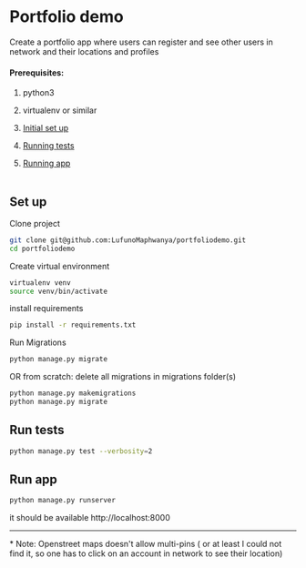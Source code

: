 #  Portfolio demo
Create a portfolio app where users can register and see other users in network and their locations and profiles
<br>

#### Prerequisites:
1. python3<br />
1. virtualenv or similar<br />


1. [Initial set up](#set-up)<br>
2. [Running tests](#run-tests)<br>
3. [Running app](#run-app)<br><br>

## Set up
Clone project

```bash
git clone git@github.com:LufunoMaphwanya/portfoliodemo.git
cd portfoliodemo
```

Create virtual environment 
```bash
virtualenv venv
source venv/bin/activate
```


install requirements
```bash
pip install -r requirements.txt
```


Run Migrations
```bash
python manage.py migrate
```

OR from scratch: delete all migrations in migrations folder(s)
```bash
python manage.py makemigrations
python manage.py migrate
```



## Run tests

```bash
python manage.py test --verbosity=2
```


## Run app

```bash
python manage.py runserver
```

it should be available http://localhost:8000


<hr />
* Note:
Openstreet maps doesn't allow multi-pins ( or at least I could not find it, so one has to click on an account in network to see their location)